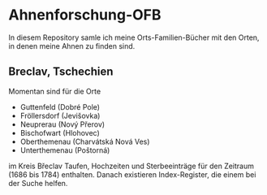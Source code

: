 # Ahnenforschung-OFB
In diesem Repository samle ich meine Orts-Familien-Bücher mit den Orten, in denen meine Ahnen zu finden sind.
## Breclav, Tschechien
Momentan sind für die Orte
  * Guttenfeld (Dobré Pole)
  * Fröllersdorf (Jevišovka)
  * Neuprerau (Nový Přerov)
  * Bischofwart (Hlohovec)
  * Oberthemenau (Charvátská Nová Ves)
  * Unterthemenau (Poštorná)
 
 im Kreis Břeclav Taufen, Hochzeiten und Sterbeeinträge für den Zeitraum (1686 bis 1784) enthalten. Danach existieren Index-Register, die einem bei der Suche helfen.
